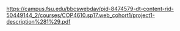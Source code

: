 

https://campus.fsu.edu/bbcswebdav/pid-8474579-dt-content-rid-50449144_2/courses/COP4610.sp17.web_cohort1/project1-description%281%29.pdf
